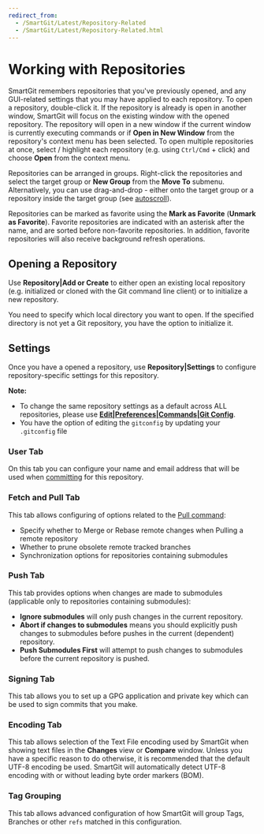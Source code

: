 ```yaml
---
redirect_from:
  - /SmartGit/Latest/Repository-Related
  - /SmartGit/Latest/Repository-Related.html
---
```

# Working with Repositories

SmartGit remembers repositories that you've previously opened, and any GUI-related settings that you may have applied to each repository.
To open a repository, double-click it. 
If the repository is already is open in another window, SmartGit will focus on the existing window with the opened repository.
The repository will open in a new window if the current window is currently executing commands or if **Open in New Window** from the repository's context menu has been selected.
To open multiple repositories at once, select / highlight each repository (e.g. using `Ctrl/Cmd` + click) and choose **Open** from the context menu.

Repositories can be arranged in groups.
Right-click the repositories and select the target group or **New Group** from the **Move To** submenu.
Alternatively, you can use drag-and-drop - either onto the target group or a repository inside the target group 
(see [autoscroll](../Tips-and-Tricks.md#autoscrolling-while-drag-and-drop)).

Repositories can be marked as favorite using the **Mark as Favorite** (**Unmark as Favorite**). 
Favorite repositories are indicated with an asterisk after the name, and are sorted before non-favorite repositories. 
In addition, favorite repositories will also receive background refresh operations.

## Opening a Repository

Use **Repository\|Add or Create** to either open an existing local repository (e.g. initialized or cloned with the Git command line client) or to initialize a new repository.

You need to specify which local directory you want to open.
If the specified directory is not yet a Git repository, you have the option to initialize it.

## Settings

Once you have a opened a repository, use **Repository\|Settings** to configure repository-specific settings for this repository.

**Note:** 
- To change the same repository settings as a default across ALL repositories, please use [**Edit\|Preferences\|Commands\|Git Config**](../Preferences/Commands.md#git-config).
- You have the option of editing the `gitconfig` by updating your `.gitconfig` file


### User Tab
On this tab you can configure your name and email address that will be used when [committing](../Local-Operations-on-the-Working-Tree.md#commit)
for this repository. 

### Fetch and Pull Tab
This tab allows configuring of options related to the [Pull command](../Synchronizing-with-Remote-Repositories.md#pull):

- Specify whether to Merge or Rebase remote changes when Pulling a remote repository
- Whether to prune obsolete remote tracked branches
- Synchronization options for repositories containing submodules

### Push Tab
This tab provides options when changes are made to submodules (applicable only to repositories containing submodules):

- **Ignore submodules** will only push changes in the current repository.
- **Abort if changes to submodules** means you should explicitly push changes to submodules before pushes in the current (dependent) repository.
- **Push Submodules First** will attempt to push changes to submodules before the current repository is pushed.

### Signing Tab

This tab allows you to set up a GPG application and private key which can be used to sign commits that you make.

### Encoding Tab

This tab allows selection of the Text File encoding used by SmartGit when showing text files in the **Changes** view or **Compare** window.
Unless you have a specific reason to do otherwise, it is recommended that the default UTF-8 encoding be used.
SmartGit will automatically detect UTF-8 encoding with or without leading byte order markers (BOM).

### Tag Grouping

This tab allows advanced configuration of how SmartGit will group Tags, Branches or other `refs` matched in this configuration.
